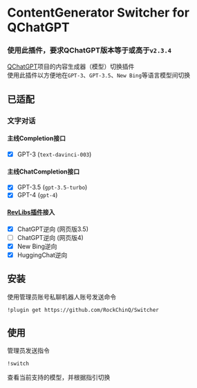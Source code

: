 # ContentGenerator Switcher for QChatGPT

### 使用此插件，要求QChatGPT版本等于或高于`v2.3.4`

[QChatGPT](https://github.com/RockChinQ/QChatGPT)项目的内容生成器（模型）切换插件  
使用此插件以方便地在`GPT-3`、`GPT-3.5`、`New Bing`等语言模型间切换

## 已适配

### 文字对话

#### 主线Completion接口

- [x] GPT-3 (`text-davinci-003`)

#### 主线ChatCompletion接口

- [x] GPT-3.5 (`gpt-3.5-turbo`)
- [x] GPT-4 (`gpt-4`)

#### [RevLibs插件](https://github.com/RockChinQ/revLibs)接入

- [x] ChatGPT逆向 (网页版3.5)
- [ ] ChatGPT逆向 (网页版4)
- [x] New Bing逆向
- [x] HuggingChat逆向

## 安装

使用管理员账号私聊机器人账号发送命令
```
!plugin get https://github.com/RockChinQ/Switcher
```

## 使用

管理员发送指令
```
!switch
```
查看当前支持的模型，并根据指引切换